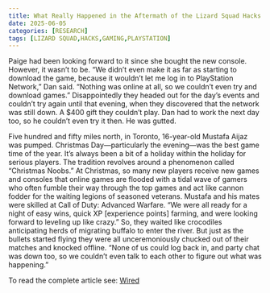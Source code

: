 ```yaml
---
title: What Really Happened in the Aftermath of the Lizard Squad Hacks
date: 2025-06-05
categories: [RESEARCH]
tags: [LIZARD SQUAD,HACKS,GAMING,PLAYSTATION]
---
```


Paige had been looking forward to it since she bought the new console. However, it wasn’t to be. “We didn’t even make it as far as starting to download the game, because it wouldn’t let me log in to PlayStation Network,” Dan said. “Nothing was online at all, so we couldn’t even try and download games.” Disappointedly they headed out for the day’s events and couldn’t try again until that evening, when they discovered that the network was still down. A $400 gift they couldn’t play. Dan had to work the next day too, so he couldn’t even try it then. He was gutted.

Five hundred and fifty miles north, in Toronto, 16-year-old Mustafa Aijaz was pumped. Christmas Day—particularly the evening—was the best game time of the year. It’s always been a bit of a holiday within the holiday for serious players. The tradition revolves around a phenomenon called “Christmas Noobs.” At Christmas, so many new players receive new games and consoles that online games are flooded with a tidal wave of gamers who often fumble their way through the top games and act like cannon fodder for the waiting legions of seasoned veterans. Mustafa and his mates were skilled at Call of Duty: Advanced Warfare. “We were all ready for a night of easy wins, quick XP [experience points] farming, and were looking forward to leveling up like crazy.” So, they waited like crocodiles anticipating herds of migrating buffalo to enter the river. But just as the bullets started flying they were all unceremoniously chucked out of their matches and knocked offline. “None of us could log back in, and party chat was down too, so we couldn’t even talk to each other to figure out what was happening.”

To read the complete article see: [Wired](https://www.wired.com/story/ctrl-alt-chaos-joe-tidy-book-excerpt/)